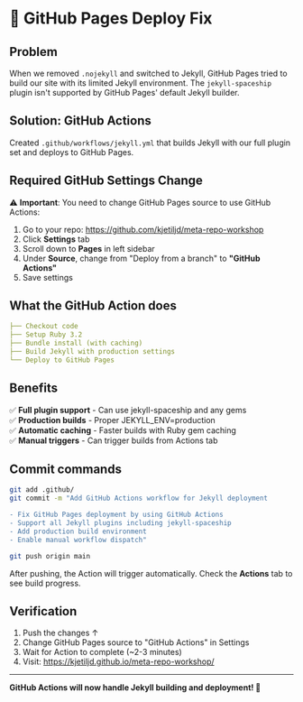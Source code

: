 # 🚀 GitHub Pages Deploy Fix

## Problem
When we removed `.nojekyll` and switched to Jekyll, GitHub Pages tried to build our site with its limited Jekyll environment. The `jekyll-spaceship` plugin isn't supported by GitHub Pages' default Jekyll builder.

## Solution: GitHub Actions
Created `.github/workflows/jekyll.yml` that builds Jekyll with our full plugin set and deploys to GitHub Pages.

## Required GitHub Settings Change

⚠️ **Important**: You need to change GitHub Pages source to use GitHub Actions:

1. Go to your repo: https://github.com/kjetiljd/meta-repo-workshop
2. Click **Settings** tab
3. Scroll down to **Pages** in left sidebar  
4. Under **Source**, change from "Deploy from a branch" to **"GitHub Actions"**
5. Save settings

## What the GitHub Action does

```yaml
├── Checkout code
├── Setup Ruby 3.2
├── Bundle install (with caching)
├── Build Jekyll with production settings
└── Deploy to GitHub Pages
```

## Benefits

✅ **Full plugin support** - Can use jekyll-spaceship and any gems  
✅ **Production builds** - Proper JEKYLL_ENV=production  
✅ **Automatic caching** - Faster builds with Ruby gem caching  
✅ **Manual triggers** - Can trigger builds from Actions tab

## Commit commands

```bash
git add .github/
git commit -m "Add GitHub Actions workflow for Jekyll deployment

- Fix GitHub Pages deployment by using GitHub Actions
- Support all Jekyll plugins including jekyll-spaceship  
- Add production build environment
- Enable manual workflow dispatch"

git push origin main
```

After pushing, the Action will trigger automatically. Check the **Actions** tab to see build progress.

## Verification

1. Push the changes ↑
2. Change GitHub Pages source to "GitHub Actions" in Settings
3. Wait for Action to complete (~2-3 minutes)
4. Visit: https://kjetiljd.github.io/meta-repo-workshop/

---

**GitHub Actions will now handle Jekyll building and deployment! 🚀**
